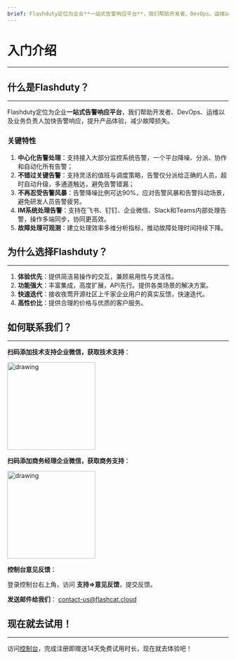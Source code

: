 ```yaml
---
brief: Flashduty定位为企业**一站式告警响应平台**，我们帮助开发者、DevOps、运维以及业务负责人加快告警响应，提升产品体验，减少故障损失。
---
```


# 入门介绍

---

## 什么是Flashduty？
---

Flashduty定位为企业**一站式告警响应平台**，我们帮助开发者、DevOps、运维以及业务负责人加快告警响应，提升产品体验，减少故障损失。

### 关键特性
1. **中心化告警处理**：支持接入大部分监控系统告警，一个平台降噪、分派、协作和自动化所有告警；
2. **不错过关键告警**：支持灵活的值班与调度策略，告警仅分派给正确的人员，超时自动升级，多通道触达，避免告警错漏；
3. **不再忍受告警风暴**：告警降噪比例可达90%，应对告警风暴和告警抖动场景，避免研发人员告警疲劳。
4. **IM系统处理告警**：支持在飞书、钉钉、企业微信、Slack和Teams内部处理告警，操作多端同步，协同更高效。
5. **故障处理可观测**：建立处理效率多维分析指标，推动故障处理时间持续下降。

## 为什么选择Flashduty？
---
1. **体验优先**：提供简洁易操作的交互，兼顾易用性与灵活性。
2. **功能强大**：丰富集成，高度扩展，API先行。提供各类场景的解决方案。
3. **快速迭代**：接收夜莺开源社区上千家企业用户的真实反馈，快速迭代。
4. **高性价比**：提供合理的价格与优质的客户服务。

## 如何联系我们？
---
**扫码添加技术支持企业微信，获取技术支持**：

<img src="https://fcdoc.github.io/img/kZTm5bHIA9-B1cSv2EEh_TAgRE86cwewNUiyjgJ4ceo.avif" alt="drawing" width="200">

**扫码添加商务经理企业微信，获取商务支持**：

<img src="https://fcdoc.github.io/img/lUuHJZGgA3k24I-EH9IDwEk2N6wZfuHnbS2lGmxpRGo.avif" alt="drawing" width="200">

**控制台意见反馈**：

登录控制台右上角，访问 **支持=>意见反馈**，提交反馈。

**发送邮件给我们**：
[contact-us@flashcat.cloud](mailto:contact-us@flashcat.cloud)

## 现在就去试用！
---

访问[控制台](https://console.flashcat.cloud/login?from=docs-intro)，完成注册即赠送14天免费试用时长，现在就去体验吧！
